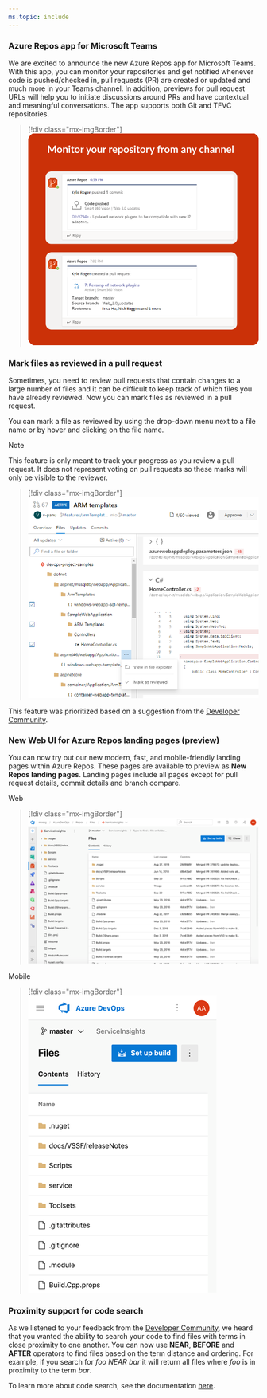 ```yaml
---
ms.topic: include
---
```


### Azure Repos app for Microsoft Teams

We are excited to announce the new Azure Repos app for Microsoft Teams. With this app, you can monitor your repositories and get notified whenever code is pushed/checked in, pull requests (PR) are created or updated and much more in your Teams channel. In addition, previews for pull request URLs will help you to initiate discussions around PRs and have contextual and meaningful conversations. The app supports both Git and TFVC repositories.

> [!div class="mx-imgBorder"]
> ![Azure Repos app for Microsoft Teams.](../../media/159_04.png)

### Mark files as reviewed in a pull request

Sometimes, you need to review pull requests that contain changes to a large number of files and it can be difficult to keep track of which files you have already reviewed. Now you can mark files as reviewed in a pull request. 

You can mark a file as reviewed by using the drop-down menu next to a file name or by hover and clicking on the file name. 

> [!Note] 
> This feature is only meant to track your progress as you review a pull request. It does not represent voting on pull requests so these marks will only be visible to the reviewer.

> [!div class="mx-imgBorder"]
> ![Mark files as reviewed in a pull request.](../../media/159_12.png)

This feature was prioritized based on a suggestion from the [Developer Community](https://developercommunity.visualstudio.com/content/idea/365746/add-a-checkbox-in-pull-request-file-list-for-each.html).

### New Web UI for Azure Repos landing pages (preview)

You can now try out our new modern, fast, and mobile-friendly landing pages within Azure Repos. These pages are available to preview as **New Repos landing pages**.  Landing pages include all pages except for pull request details, commit details and branch compare. 

Web

> [!div class="mx-imgBorder"]
> ![New Web UI for Azure Repos landing pages.](../../media/159_14.png)

Mobile

> [!div class="mx-imgBorder"]
> ![New mobile UI for Azure Repos landing pages.](../../media/159_15.png)

### Proximity support for code search

As we listened to your feedback from the [Developer Community](https://developercommunity.visualstudio.com/idea/474980/support-of-proximity-search-terms-near-before-afte.html), we heard that you wanted the ability to search your code to find files with terms in close proximity to one another. You can now use **NEAR**, **BEFORE** and **AFTER** operators to find files based on the term distance and ordering. For example, if you search for *foo NEAR bar* it will return all files where *foo* is in proximity to the term *bar*. 

To learn more about code search, see the documentation [here](https://docs.microsoft.com/azure/devops/project/search/advanced-code-search-syntax?view=azure-devops#search-for-special-characters).
